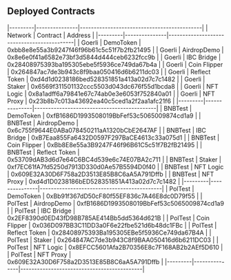 ## Deployed Contracts

|---------|---------------|--------------------------------------------|
| Network |    Contract   |                 Address                    |
|---------|---------------|--------------------------------------------|
| Goerli  | DemoToken     | 0xbb8e8e55a3b9247f46f96b61c5c51f7b2fb21495 |
| Goerli  | AirdropDemo   | 0x8e6e0f41a6582e73bf3d5844d444ceb6232fcc9b |
| Goerli  | IBC Bridge    | 0x28408975393ba195305ebe5f5936ce749da67b4a |
| Goerli  | Coin Flipper  | 0x264847ac7de3b943c8f9baa050416d6b6211dc03 |
| Goerli  | Reflect Token | 0xd4d1d0238186bed528351851a413a02d7c7c1482 |
| Goerli  | Staker        | 0x6569f311501132ccc5503d043dc676f55d1bcda8 |
| Goerli  | NFT Logic     | 0x8a1adff6a79841e67c74ab0e3e6053f752840a01 |
| Goerli  | NFT Proxy     | 0x23b8b7c013a43692ea40c5ced1a2f2aa1afc21f6 |
|---------|---------------|--------------------------------------------|
| BNBTest | DemoToken     | 0xfB1686D1993508019BbFef53c5065009874cd1a9 |
| BNBTest | AirdropDemo   | 0x6c755f9644E0ABa078450211aA1320bCbE2647AF |
| BNBTest | IBC Bridge    | 0xB7Eaa855Fa6432D0597F297BaCE4613c33a075d1 |
| BNBTest | Coin Flipper  | 0xBb8E8e55a3B9247F46f96B61C5c51f7B2fB21495 |
| BNBTest | Reflect Token | 0x53709dAB3d6d7e64C6BC4d539e6c74E07BA2c711 |
| BNBTest | Staker        | 0xf7EC61fA7fd5250d7913D330d0Ae57B5594D0f40 |
| BNBTest | NFT Logic     | 0x609E32A30D6F758a2D3513E85B8C6aA5A791Dffb |
| BNBTest | NFT Proxy     | 0xd4d1D0238186bED528351851A413a02d7c7c1482 |
|---------|---------------|--------------------------------------------|
| PolTest | DemoToken     | 0xBb91f367dD50cF80f55EF836c7A46E8dc0D79f55 |
| PolTest | AirdropDemo   | 0xfB1686D1993508019BbFef53c5065009874cd1a9 |
| PolTest | IBC Bridge    | 0x2EF8390d0ED43fD98B785AE414Bb5dd5364d621B |
| PolTest | Coin Flipper  | 0x036D097BB3C11DD3a0F6e22fbe521d6b48dc1FBc |
| PolTest | Reflect Token | 0x28408975393Ba195305EBe5f5936Ce749da67B4A |
| PolTest | Staker        | 0x264847AC7de3b943C8f9BAA050416d6b6211DC03 |
| PolTest | NFT Logic     | 0x8EFCC5601Afa2B70356E8c7F168AB2b2AEf5D610 |
| PolTest | NFT Proxy     | 0x609E32A30D6F758a2D3513E85B8C6aA5A791Dffb |
|---------|---------------|--------------------------------------------|
